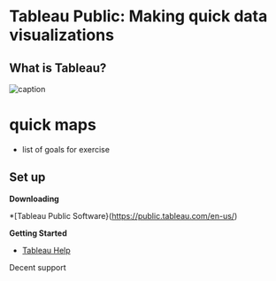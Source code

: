 # Tableau Public: Making quick data visualizations

## What is Tableau?

![caption](imagesTableau/xxx.jpg)

# quick maps

- list of goals for exercise

## Set up

**Downloading**

*[Tableau Public Software}(https://public.tableau.com/en-us/)

**Getting Started**

* [Tableau Help](https://onlinehelp.tableau.com/current/pro/desktop/en-us/default.htm)

Decent support

